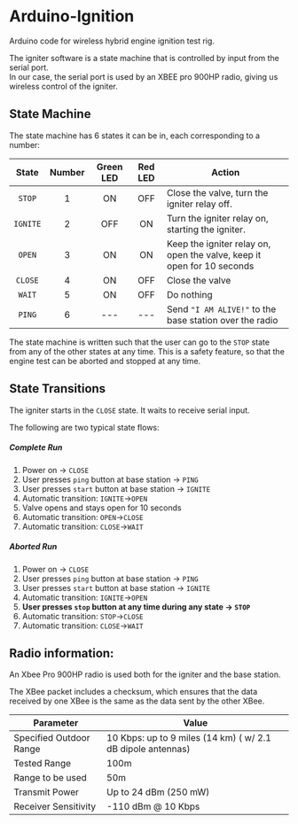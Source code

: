 # Arduino-Ignition
Arduino code for wireless hybrid engine ignition test rig.

The igniter software is a state machine that is controlled by input from the serial port.  
In our case, the serial port is used by an XBEE pro 900HP radio, giving us wireless control of the igniter.

## State Machine

The state machine has 6 states it can be in, each corresponding to a number:

State|Number|Green LED|Red LED|Action
:---:|:---:|:---:|:---:|---
`STOP`|1|ON|OFF|Close the valve, turn the igniter relay off.
`IGNITE`|2|OFF|ON|Turn the igniter relay on, starting the igniter.
`OPEN`|3|ON|ON|Keep the igniter relay on, open the valve, keep it open for 10 seconds
`CLOSE`|4|ON|OFF|Close the valve
`WAIT`|5|ON|OFF|Do nothing
`PING`|6|---|---|Send ``"I AM ALIVE!"`` to the base station over the radio

The state machine is written such that the user can go to  the `STOP` state from any of the other states at any time. This is a safety feature, so that the engine test can be aborted and stopped at any time.

## State Transitions
The igniter starts in the `CLOSE` state.  It waits to receive serial input.

The following are two typical state flows:
##### Complete Run
1. Power on -> `CLOSE`
2. User presses `ping` button at base station -> `PING`
3. User presses `start` button at base station -> `IGNITE`
4. Automatic transition: `IGNITE`->`OPEN`
5. Valve opens and stays open for 10 seconds
6. Automatic transition: `OPEN`->`CLOSE`
7. Automatic transition: `CLOSE`->`WAIT`

##### Aborted Run
1. Power on -> `CLOSE`
2. User presses `ping` button at base station -> `PING`
3. User presses `start` button at base station -> `IGNITE`
4. Automatic transition: `IGNITE`->`OPEN`
5. **User presses `stop` button at any time during any state -> `STOP`**
6. Automatic transition: `STOP`->`CLOSE`
7. Automatic transition: `CLOSE`->`WAIT`


## Radio information:
An Xbee Pro 900HP radio is used both for the igniter and the base station.

The XBee packet includes a checksum, which ensures that the data received by one XBee is the same as the data sent by the other XBee.

Parameter|Value|
---|---  
Specified Outdoor Range|	10 Kbps: up to 9 miles (14 km) ( w/ 2.1 dB dipole antennas)
Tested Range | 100m
Range to be used | 50m
Transmit Power|	Up to 24 dBm (250 mW)  
Receiver Sensitivity	| -110 dBm @ 10 Kbps
